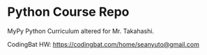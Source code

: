 # Python Course Repo
MyPy Python Curriculum altered for Mr. Takahashi.

CodingBat HW: https://codingbat.com/home/seanyuto@gmail.com
